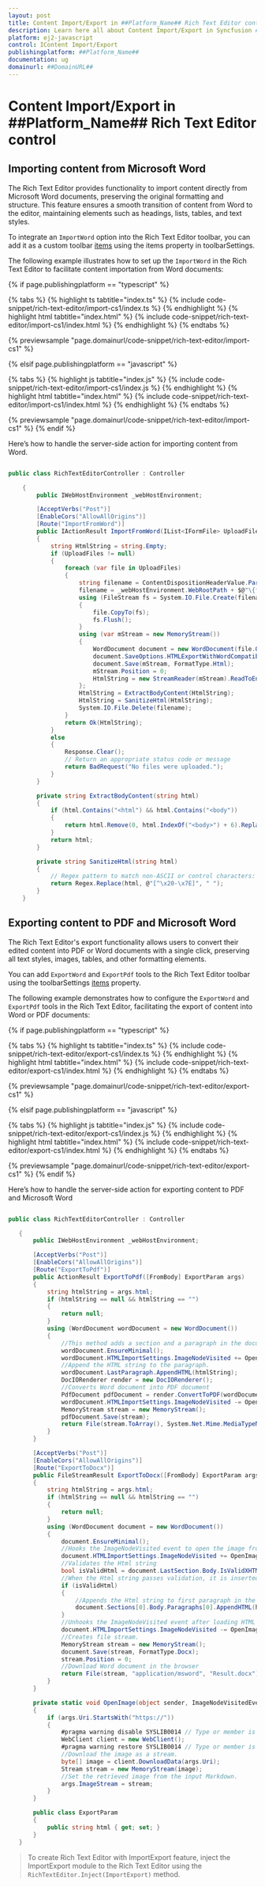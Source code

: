 ```yaml
---
layout: post
title: Content Import/Export in ##Platform_Name## Rich Text Editor control | Syncfusion
description: Learn here all about Content Import/Export in Syncfusion ##Platform_Name## Rich Text Editor control of Syncfusion Essential JS 2 and more.
platform: ej2-javascript
control: IContent Import/Export
publishingplatform: ##Platform_Name##
documentation: ug
domainurl: ##DomainURL##
---
```


# Content Import/Export in ##Platform_Name## Rich Text Editor control

## Importing content from Microsoft Word

The Rich Text Editor provides functionality to import content directly from Microsoft Word documents, preserving the original formatting and structure. This feature ensures a smooth transition of content from Word to the editor, maintaining elements such as headings, lists, tables, and text styles.

To integrate an `ImportWord` option into the Rich Text Editor toolbar, you can add it as a custom toolbar [items](../api/rich-text-editor/toolbarSettings/#items) using the items property in toolbarSettings.

The following example illustrates how to set up the `ImportWord` in the Rich Text Editor to facilitate content importation from Word documents:

{% if page.publishingplatform == "typescript" %}

{% tabs %}
{% highlight ts tabtitle="index.ts" %}
{% include code-snippet/rich-text-editor/import-cs1/index.ts %}
{% endhighlight %}
{% highlight html tabtitle="index.html" %}
{% include code-snippet/rich-text-editor/import-cs1/index.html %}
{% endhighlight %}
{% endtabs %}

{% previewsample "page.domainurl/code-snippet/rich-text-editor/import-cs1" %}

{% elsif page.publishingplatform == "javascript" %}

{% tabs %}
{% highlight js tabtitle="index.js" %}
{% include code-snippet/rich-text-editor/import-cs1/index.js %}
{% endhighlight %}
{% highlight html tabtitle="index.html" %}
{% include code-snippet/rich-text-editor/import-cs1/index.html %}
{% endhighlight %}
{% endtabs %}

{% previewsample "page.domainurl/code-snippet/rich-text-editor/import-cs1" %}
{% endif %}

Here’s how to handle the server-side action for importing content from Word.

```csharp

public class RichTextEditorController : Controller

    {       
        public IWebHostEnvironment _webHostEnvironment;

        [AcceptVerbs("Post")]
        [EnableCors("AllowAllOrigins")]
        [Route("ImportFromWord")]
        public IActionResult ImportFromWord(IList<IFormFile> UploadFiles)
        {
            string HtmlString = string.Empty;
            if (UploadFiles != null)
            {
                foreach (var file in UploadFiles)
                {
                    string filename = ContentDispositionHeaderValue.Parse(file.ContentDisposition).FileName.Trim('"');
                    filename = _webHostEnvironment.WebRootPath + $@"\{filename}";
                    using (FileStream fs = System.IO.File.Create(filename))
                    {
                        file.CopyTo(fs);
                        fs.Flush();
                    }
                    using (var mStream = new MemoryStream())
                    {
                        WordDocument document = new WordDocument(file.OpenReadStream(), FormatType.Rtf);
                        document.SaveOptions.HTMLExportWithWordCompatibility = false;
                        document.Save(mStream, FormatType.Html);
                        mStream.Position = 0;
                        HtmlString = new StreamReader(mStream).ReadToEnd();
                    };
                    HtmlString = ExtractBodyContent(HtmlString);
                    HtmlString = SanitizeHtml(HtmlString);
                    System.IO.File.Delete(filename);
                }
                return Ok(HtmlString);
            }
            else
            {
                Response.Clear();
                // Return an appropriate status code or message
                return BadRequest("No files were uploaded.");
            }
        }

        private string ExtractBodyContent(string html)
        {
            if (html.Contains("<html") && html.Contains("<body"))
            {
                return html.Remove(0, html.IndexOf("<body>") + 6).Replace("</body></html>", "");
            }
            return html;
        }

        private string SanitizeHtml(string html)
        {
            // Regex pattern to match non-ASCII or control characters: [^\x20-\x7E]
            return Regex.Replace(html, @"[^\x20-\x7E]", " ");
        }
    }    

```

## Exporting content to PDF and Microsoft Word

The Rich Text Editor's export functionality allows users to convert their edited content into PDF or Word documents with a single click, preserving all text styles, images, tables, and other formatting elements.

You can add `ExportWord` and `ExportPdf` tools to the Rich Text Editor toolbar using the toolbarSettings [items](../api/rich-text-editor/toolbarSettings/#items) property.

The following example demonstrates how to configure the `ExportWord` and `ExportPdf` tools in the Rich Text Editor, facilitating the export of content into Word or PDF documents:

{% if page.publishingplatform == "typescript" %}

{% tabs %}
{% highlight ts tabtitle="index.ts" %}
{% include code-snippet/rich-text-editor/export-cs1/index.ts %}
{% endhighlight %}
{% highlight html tabtitle="index.html" %}
{% include code-snippet/rich-text-editor/export-cs1/index.html %}
{% endhighlight %}
{% endtabs %}

{% previewsample "page.domainurl/code-snippet/rich-text-editor/export-cs1" %}

{% elsif page.publishingplatform == "javascript" %}

{% tabs %}
{% highlight js tabtitle="index.js" %}
{% include code-snippet/rich-text-editor/export-cs1/index.js %}
{% endhighlight %}
{% highlight html tabtitle="index.html" %}
{% include code-snippet/rich-text-editor/export-cs1/index.html %}
{% endhighlight %}
{% endtabs %}

{% previewsample "page.domainurl/code-snippet/rich-text-editor/export-cs1" %}
{% endif %}

Here’s how to handle the server-side action for exporting content to PDF and Microsoft Word

 ```csharp

public class RichTextEditorController : Controller

    {       
        public IWebHostEnvironment _webHostEnvironment;

        [AcceptVerbs("Post")]
        [EnableCors("AllowAllOrigins")]
        [Route("ExportToPdf")]
        public ActionResult ExportToPdf([FromBody] ExportParam args)
        {
            string htmlString = args.html;
            if (htmlString == null && htmlString == "")
            {
                return null;
            }
            using (WordDocument wordDocument = new WordDocument())
            {
                //This method adds a section and a paragraph in the document
                wordDocument.EnsureMinimal();
                wordDocument.HTMLImportSettings.ImageNodeVisited += OpenImage;
                //Append the HTML string to the paragraph.
                wordDocument.LastParagraph.AppendHTML(htmlString);
                DocIORenderer render = new DocIORenderer();
                //Converts Word document into PDF document
                PdfDocument pdfDocument = render.ConvertToPDF(wordDocument);
                wordDocument.HTMLImportSettings.ImageNodeVisited -= OpenImage;
                MemoryStream stream = new MemoryStream();
                pdfDocument.Save(stream);
                return File(stream.ToArray(), System.Net.Mime.MediaTypeNames.Application.Pdf, "Sample.pdf");
            }
        }

        [AcceptVerbs("Post")]
        [EnableCors("AllowAllOrigins")]
        [Route("ExportToDocx")]
        public FileStreamResult ExportToDocx([FromBody] ExportParam args)
        {
            string htmlString = args.html;
            if (htmlString == null && htmlString == "")
            {
                return null;
            }
            using (WordDocument document = new WordDocument())
            {
                document.EnsureMinimal();
                //Hooks the ImageNodeVisited event to open the image from a specific location
                document.HTMLImportSettings.ImageNodeVisited += OpenImage;
                //Validates the Html string
                bool isValidHtml = document.LastSection.Body.IsValidXHTML(htmlString, XHTMLValidationType.None);
                //When the Html string passes validation, it is inserted to the document
                if (isValidHtml)
                {
                    //Appends the Html string to first paragraph in the document
                    document.Sections[0].Body.Paragraphs[0].AppendHTML(htmlString);
                }
                //Unhooks the ImageNodeVisited event after loading HTML
                document.HTMLImportSettings.ImageNodeVisited -= OpenImage;
                //Creates file stream.
                MemoryStream stream = new MemoryStream();
                document.Save(stream, FormatType.Docx);
                stream.Position = 0;
                //Download Word document in the browser
                return File(stream, "application/msword", "Result.docx");
            }
        }

        private static void OpenImage(object sender, ImageNodeVisitedEventArgs args)
        {
            if (args.Uri.StartsWith("https://"))
            {
                #pragma warning disable SYSLIB0014 // Type or member is obsolete
                WebClient client = new WebClient();
                #pragma warning restore SYSLIB0014 // Type or member is obsolete
                //Download the image as a stream.
                byte[] image = client.DownloadData(args.Uri);
                Stream stream = new MemoryStream(image);
                //Set the retrieved image from the input Markdown.
                args.ImageStream = stream;
            }
        }

        public class ExportParam
        {
            public string html { get; set; }
        }
    }    

```

> To create Rich Text Editor with ImportExport feature, inject the ImportExport module to the Rich Text Editor using the `RichTextEditor.Inject(ImportExport)` method.

